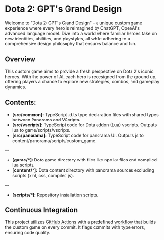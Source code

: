 # Dota 2: GPT's Grand Design

Welcome to "Dota 2: GPT's Grand Design" - a unique custom game experience where every hero is reimagined by ChatGPT, OpenAI's advanced language model. Dive into a world where familiar heroes take on new identities, abilities, and playstyles, all while adhering to a comprehensive design philosophy that ensures balance and fun.

## Overview

This custom game aims to provide a fresh perspective on Dota 2's iconic heroes. With the power of AI, each hero is redesigned from the ground up, offering players a chance to explore new strategies, combos, and gameplay dynamics.

## Contents:

* **[src/common]:** TypeScript .d.ts type declaration files with shared types between Panorama and VScripts.
* **[src/vscripts]:** TypeScript code for Dota addon (Lua) vscripts. Outputs lua to game/scripts/vscripts.
* **[src/panorama]:** TypeScript code for panorama UI. Outputs js to content/panorama/scripts/custom_game.

--

* **[game/*]:** Dota game directory with files like npc kv files and compiled lua scripts.
* **[content/*]:** Dota content directory with panorama sources excluding scripts (xml, css, compiled js).

--

* **[scripts/*]:** Repository installation scripts.

## Continuous Integration

This project utilizes [GitHub Actions](https://github.com/features/actions) with a predefined [workflow](.github/workflows/ci.yml) that builds the custom game on every commit. It flags commits with type errors, ensuring code quality.
